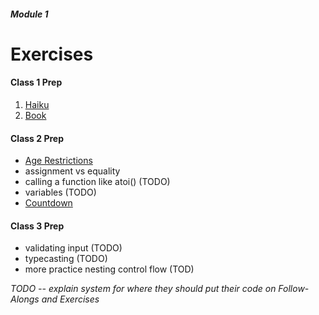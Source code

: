 ##### Module 1

# Exercises

#### Class 1 Prep
1. [Haiku](./haiku)
2. [Book](./book)

#### Class 2 Prep
* [Age Restrictions](./age-restrictions)
* assignment vs equality 
* calling a function like atoi() (TODO)
* variables (TODO)
* [Countdown](./countdown)

#### Class 3 Prep
* validating input (TODO)
* typecasting (TODO)
* more practice nesting control flow (TOD)

*TODO -- explain system for where they should put their code on Follow-Alongs and Exercises*
